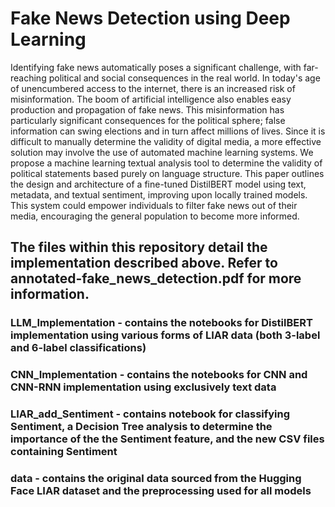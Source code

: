 # Fake News Detection using Deep Learning
Identifying fake news automatically poses a significant challenge, with far-reaching political and social consequences in the real world. In today's age of unencumbered access to the internet, there is an increased risk of misinformation. The boom of artificial intelligence also enables easy production and propagation of fake news. This misinformation has particularly significant consequences for the political sphere; false information can swing elections and in turn affect millions of lives. Since it is difficult to manually determine the validity of digital media, a more effective solution may involve the use of automated machine learning systems. We propose a machine learning textual analysis tool to determine the validity of political statements based purely on language structure. This paper outlines the design and architecture of a fine-tuned DistilBERT model using text, metadata, and textual sentiment, improving upon locally trained models. This system could empower individuals to filter fake news out of their media, encouraging the general population to become more informed. 

## The files within this repository detail the implementation described above. Refer to annotated-fake_news_detection.pdf for more information.
   ### LLM_Implementation - contains the notebooks for DistilBERT implementation using various forms of LIAR data (both 3-label and 6-label classifications)
   ### CNN_Implementation - contains the notebooks for CNN and CNN-RNN implementation using exclusively text data
   ### LIAR_add_Sentiment - contains notebook for classifying Sentiment, a Decision Tree analysis to determine the importance of the the Sentiment feature, and the new CSV files containing Sentiment
   ### data - contains the original data sourced from the Hugging Face LIAR dataset and the preprocessing used for all models
